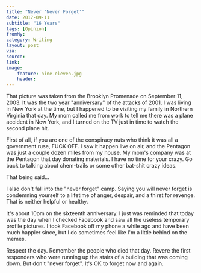 ```yaml
---
title: "Never 'Never Forget'"
date: 2017-09-11
subtitle: "16 Years"
tags: [Opinion]
fromMy: 
category: Writing
layout: post
via: 
source: 
link: 
image:
	feature: nine-eleven.jpg
	header:
---
```


That picture was taken from the Brooklyn Promenade on September 11, 2003. It was the two year "anniversary" of the attacks of 2001. I was living in New York at the time, but I happened to be visiting my family in Northern Virginia that day. My mom called me from work to tell me there was a plane accident in New York, and I turned on the TV just in time to watch the second plane hit.

First of all, if you are one of the conspiracy nuts who think it was all a government ruse, FUCK OFF. I saw it happen live on air, and the Pentagon was just a couple dozen miles from my house. My mom's company was at the Pentagon that day donating materials. I have no time for your crazy. Go back to talking about chem-trails or some other bat-shit crazy ideas.

That being said... 

I also don't fall into the "never forget" camp. Saying you will never forget is condemning yourself to a lifetime of anger, despair, and a thirst for revenge. That is neither helpful or healthy.

It's about 10pm on the sixteenth anniversary. I just was reminded that today was the day when I checked Facebook and saw all the useless temporary profile pictures. I took Facebook off my phone a while ago and have been much happier since, but I do sometimes feel like I'm a little behind on the memes.

Respect the day. Remember the people who died that day. Revere the first responders who were running up the stairs of a building that was coming down. But don't "never forget". It's OK to forget now and again. 


